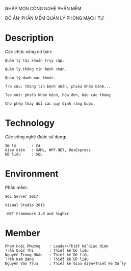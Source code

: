 NHẬP MÔN CÔNG NGHỆ PHẦN MỀM

ĐỒ ÁN: PHẦN MỀM QUẢN LÝ PHÒNG MẠCH TƯ

# Description

Các chức năng cơ bản:

	Quản lý tài khoản truy cập.

	Quản lý thông tin bệnh nhân.

	Quản lý danh mục thuốc.

	Tra cứu: thông tin bệnh nhân, phiếu khám bênh...
	
	Tạo mới: phiếu khám bệnh, hóa đơn, báo cáo tháng

	Cho phép thay đổi các quy định ràng buộc.

# Technology

Các công nghệ được sử dụng:

	Xữ lý 		: C#
	Giao diện	: XAML, WPF.NET, DexExpress
	Dữ liệu		: SQL

# Environment

Phần mềm:

	SQL Server 2017

	Visual Studio 2015

	.NET Framework 3.0 and higher

# Member

	Phạm Hoài Phương	: Leader+Thiết kế Giao diện
	Trần Quốc Thi		: Thiết kế Dữ liệu
	Nguyễn Trọng Nhân	: Thiết kế Dữ liệu
	Trần Nam Bàng		: Thiết kế Dữ liệu
	Nguyễn Văn Trưa		: Thiết kế Giao diện+Thiết kế Xử lý

